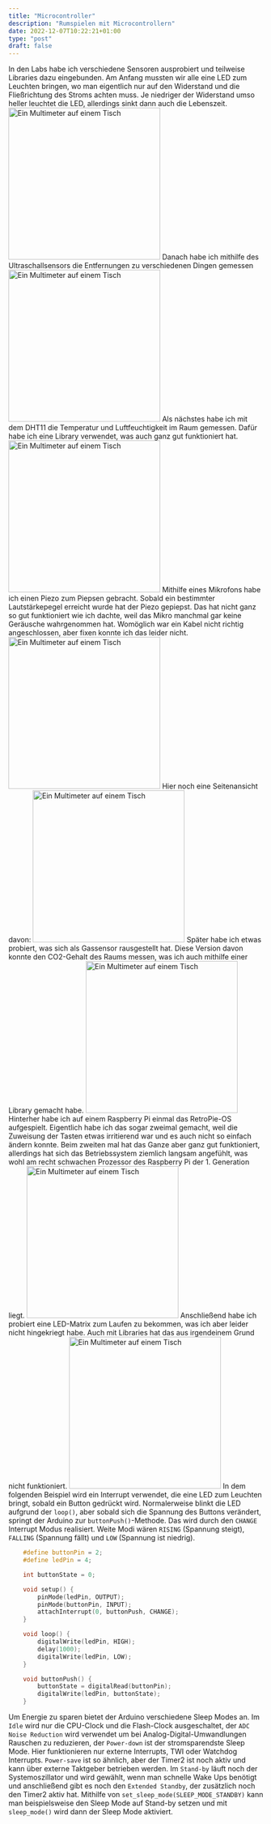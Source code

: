 ```yaml
---
title: "Microcontroller"
description: "Rumspielen mit Microcontrollern"
date: 2022-12-07T10:22:21+01:00
type: "post"
draft: false
---
```


In den Labs habe ich verschiedene Sensoren ausprobiert und teilweise Libraries dazu eingebunden.
Am Anfang mussten wir alle eine LED zum Leuchten bringen, wo man eigentlich nur auf den Widerstand und die Fließrichtung des Stroms achten muss. Je niedriger der Widerstand
umso heller leuchtet die LED, allerdings sinkt dann auch die Lebenszeit.
<img src="led.JPEG" alt="Ein Multimeter auf einem Tisch" width="300"/>
Danach habe ich mithilfe des Ultraschallsensors die Entfernungen zu verschiedenen Dingen gemessen
<img src="ultrasonic_top.JPEG" alt="Ein Multimeter auf einem Tisch" width="300"/>
Als nächstes habe ich mit dem DHT11 die Temperatur und Luftfeuchtigkeit im Raum gemessen. Dafür habe ich eine Library verwendet, was auch ganz gut funktioniert hat.
<img src="temperature.JPEG" alt="Ein Multimeter auf einem Tisch" width="300"/>
Mithilfe eines Mikrofons habe ich einen Piezo zum Piepsen gebracht. Sobald ein bestimmter Lautstärkepegel erreicht wurde hat der Piezo gepiepst. Das hat nicht ganz so gut funktioniert wie ich dachte, weil das Mikro manchmal gar keine Geräusche wahrgenommen hat. Womöglich war ein Kabel nicht richtig angeschlossen, aber fixen konnte ich das leider nicht.
<img src="micro_and_piezo.JPEG" alt="Ein Multimeter auf einem Tisch" width="300"/>
Hier noch eine Seitenansicht davon:
<img src="micro_and_piezo_side.JPEG" alt="Ein Multimeter auf einem Tisch" width="300"/>
Später habe ich etwas probiert, was sich als Gassensor rausgestellt hat. Diese Version davon konnte den CO2-Gehalt des Raums messen, was ich auch mithilfe einer Library gemacht habe. 
<img src="gas_sensor.JPEG" alt="Ein Multimeter auf einem Tisch" width="300"/>
Hinterher habe ich auf einem Raspberry Pi einmal das RetroPie-OS aufgespielt. Eigentlich habe ich das sogar zweimal gemacht, weil die Zuweisung der Tasten etwas irritierend war und es auch nicht so einfach ändern konnte. Beim zweiten mal hat das Ganze aber ganz gut funktioniert, allerdings hat sich das Betriebssystem ziemlich langsam angefühlt, was wohl am recht schwachen Prozessor des Raspberry Pi der 1. Generation liegt.
<img src="raspberry_pi.JPEG" alt="Ein Multimeter auf einem Tisch" width="300"/>
Anschließend habe ich probiert eine LED-Matrix zum Laufen zu bekommen, was ich aber leider nicht hingekriegt habe. Auch mit Libraries hat das aus irgendeinem Grund nicht funktioniert.
<img src="led_matrix.JPEG" alt="Ein Multimeter auf einem Tisch" width="300"/>
In dem folgenden Beispiel wird ein Interrupt verwendet, die eine LED zum Leuchten bringt, sobald ein Button gedrückt wird. Normalerweise blinkt die LED aufgrund der ``loop()``, aber sobald sich die Spannung des Buttons verändert, springt der Arduino zur ``buttonPush()``-Methode. Das wird durch den ``CHANGE`` Interrupt Modus realisiert. Weite Modi wären ``RISING`` (Spannung steigt), ``FALLING`` (Spannung fällt) und ``LOW`` (Spannung ist niedrig).

```cpp
    #define buttonPin = 2;
    #define ledPin = 4;

    int buttonState = 0;

    void setup() {
        pinMode(ledPin, OUTPUT);
        pinMode(buttonPin, INPUT);
        attachInterrupt(0, buttonPush, CHANGE);
    }

    void loop() {
        digitalWrite(ledPin, HIGH);
        delay(1000);
        digitalWrite(ledPin, LOW);
    }

    void buttonPush() {
        buttonState = digitalRead(buttonPin);
        digitalWrite(ledPin, buttonState);
    }
```

Um Energie zu sparen bietet der Arduino verschiedene Sleep Modes an. Im ``Idle`` wird nur die CPU-Clock und die Flash-Clock ausgeschaltet, der ``ADC Noise Reduction`` wird verwendet um bei Analog-Digital-Umwandlungen Rauschen zu reduzieren, der ``Power-down`` ist der stromsparendste Sleep Mode. Hier funktionieren nur externe Interrupts, TWI oder Watchdog Interrupts. ``Power-save`` ist so ähnlich, aber der Timer2 ist noch aktiv und kann über externe Taktgeber betrieben werden. Im ``Stand-by`` läuft noch der Systemoszillator und wird gewählt, wenn man schnelle Wake Ups benötigt und anschließend gibt es noch den ``Extended Standby``, der zusätzlich noch den Timer2 aktiv hat.
Mithilfe von ``set_sleep_mode(SLEEP_MODE_STANDBY)`` kann man beispielsweise den Sleep Mode auf Stand-by setzen und mit ``sleep_mode()`` wird dann der Sleep Mode aktiviert.